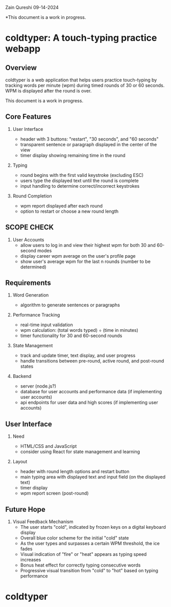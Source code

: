 Zain Qureshi 
09-14-2024

*This document is a work in progress.

# coldtyper: A touch-typing practice webapp

## Overview
coldtyper is a web application that helps users practice touch-typing by tracking words per minute (wpm) during timed rounds of 30 or 60 seconds. WPM is displayed after the round is over.


This document is a work in progress.

## Core Features
1. User Interface
   - header with 3 buttons: "restart", "30 seconds", and "60 seconds"
   - transparent sentence or paragraph displayed in the center of the view
   - timer display showing remaining time in the round

2. Typing
   - round begins with the first valid keystroke (excluding ESC)
   - users type the displayed text until the round is complete
   - input handling to determine correct/incorrect keystrokes

3. Round Completion
   - wpm report displayed after each round
   - option to restart or choose a new round length

## SCOPE CHECK
1. User Accounts
   - allow users to log in and view their highest wpm for both 30 and 60-second modes
   - display career wpm average on the user's profile page
   - show user's average wpm for the last n rounds (number to be determined)

## Requirements
1. Word Generation
   - algorithm to generate sentences or paragraphs

2. Performance Tracking
   - real-time input validation
   - wpm calculation: (total words typed) ÷ (time in minutes)
   - timer functionality for 30 and 60-second rounds

3. State Management
   - track and update timer, text display, and user progress
   - handle transitions between pre-round, active round, and post-round states

4. Backend
   - server (node.js?)
   - database for user accounts and performance data (if implementing user accounts)
   - api endpoints for user data and high scores (if implementing user accounts)

## User Interface
1. Need
   - HTML/CSS and JavaScript
   - consider using React for state management and learning

2. Layout
   - header with round length options and restart button
   - main typing area with displayed text and input field (on the displayed text)
   - timer display
   - wpm report screen (post-round)

## Future Hope
1. Visual Feedback Mechanism
   - The user starts "cold", indicated by frozen keys on a digital keyboard display
   - Overall blue color scheme for the initial "cold" state
   - As the user types and surpasses a certain WPM threshold, the ice fades
   - Visual indication of "fire" or "heat" appears as typing speed increases
   - Bonus heat effect for correctly typing consecutive words
   - Progressive visual transition from "cold" to "hot" based on typing performance
# coldtyper
